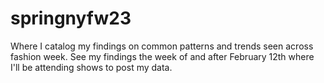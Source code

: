 # springnyfw23
Where I catalog my findings on common patterns and trends seen across fashion week. See my findings the week of and after February 12th where I'll be attending shows to post my data.
